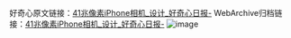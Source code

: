 好奇心原文链接：[41兆像素iPhone相机_设计_好奇心日报-](https://www.qdaily.com/articles/2509.html)
WebArchive归档链接：[41兆像素iPhone相机_设计_好奇心日报-](http://web.archive.org/web/20190623151156/https://www.qdaily.com/articles/2509.html)
![image](http://ww3.sinaimg.cn/large/007d5XDpgy1g3vc4691rhj30u03634aj)